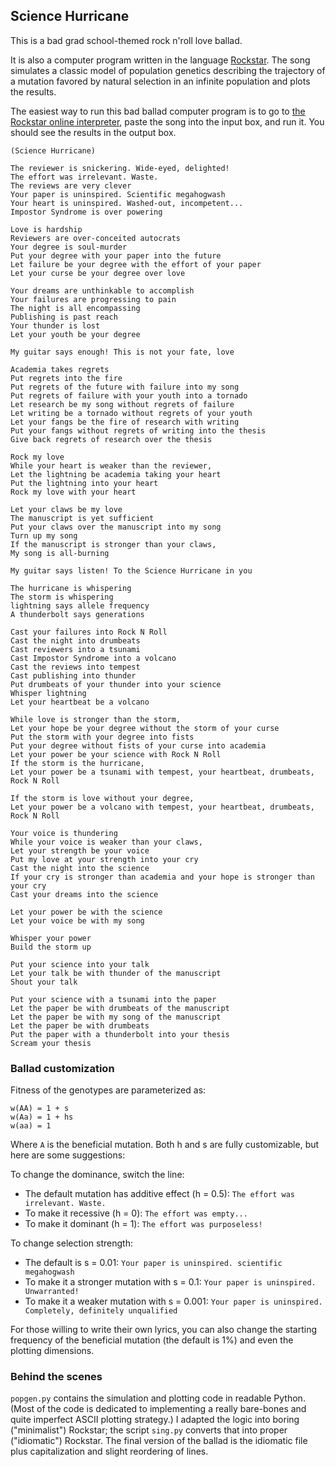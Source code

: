 ## Science Hurricane

This is a bad grad school-themed rock n'roll love ballad.

It is also a computer program written in the language [Rockstar](https://codewithrockstar.com/). The song simulates a classic model of population genetics describing the trajectory of a mutation favored by natural selection in an infinite population and plots the results.

The easiest way to run this bad ballad computer program is to go to [the Rockstar online interpreter](https://codewithrockstar.com/online), paste the song into the input box, and run it. You should see the results in the output box.

```
(Science Hurricane)

The reviewer is snickering. Wide-eyed, delighted!
The effort was irrelevant. Waste.
The reviews are very clever
Your paper is uninspired. Scientific megahogwash
Your heart is uninspired. Washed-out, incompetent...
Impostor Syndrome is over powering

Love is hardship
Reviewers are over-conceited autocrats
Your degree is soul-murder
Put your degree with your paper into the future
Let failure be your degree with the effort of your paper
Let your curse be your degree over love

Your dreams are unthinkable to accomplish
Your failures are progressing to pain
The night is all encompassing
Publishing is past reach
Your thunder is lost
Let your youth be your degree

My guitar says enough! This is not your fate, love

Academia takes regrets
Put regrets into the fire
Put regrets of the future with failure into my song
Put regrets of failure with your youth into a tornado
Let research be my song without regrets of failure
Let writing be a tornado without regrets of your youth
Let your fangs be the fire of research with writing
Put your fangs without regrets of writing into the thesis
Give back regrets of research over the thesis

Rock my love
While your heart is weaker than the reviewer,
Let the lightning be academia taking your heart
Put the lightning into your heart
Rock my love with your heart

Let your claws be my love
The manuscript is yet sufficient
Put your claws over the manuscript into my song
Turn up my song
If the manuscript is stronger than your claws,
My song is all-burning

My guitar says listen! To the Science Hurricane in you

The hurricane is whispering
The storm is whispering
lightning says allele frequency
A thunderbolt says generations

Cast your failures into Rock N Roll
Cast the night into drumbeats
Cast reviewers into a tsunami
Cast Impostor Syndrome into a volcano
Cast the reviews into tempest
Cast publishing into thunder
Put drumbeats of your thunder into your science
Whisper lightning
Let your heartbeat be a volcano

While love is stronger than the storm,
Let your hope be your degree without the storm of your curse
Put the storm with your degree into fists
Put your degree without fists of your curse into academia
Let your power be your science with Rock N Roll
If the storm is the hurricane,
Let your power be a tsunami with tempest, your heartbeat, drumbeats, Rock N Roll

If the storm is love without your degree,
Let your power be a volcano with tempest, your heartbeat, drumbeats, Rock N Roll

Your voice is thundering
While your voice is weaker than your claws,
Let your strength be your voice
Put my love at your strength into your cry
Cast the night into the science
If your cry is stronger than academia and your hope is stronger than your cry
Cast your dreams into the science

Let your power be with the science
Let your voice be with my song

Whisper your power
Build the storm up

Put your science into your talk
Let your talk be with thunder of the manuscript
Shout your talk

Put your science with a tsunami into the paper
Let the paper be with drumbeats of the manuscript
Let the paper be with my song of the manuscript
Let the paper be with drumbeats
Put the paper with a thunderbolt into your thesis
Scream your thesis
```

### Ballad customization

Fitness of the genotypes are parameterized as:

	w(AA) = 1 + s
	w(Aa) = 1 + hs
	w(aa) = 1
	
Where `A` is the beneficial mutation. Both h and s are fully customizable, but here are some suggestions:

To change the dominance, switch the line:

* The default mutation has additive effect (h = 0.5): `The effort was irrelevant. Waste.`
* To make it recessive (h = 0): `The effort was empty...`
* To make it dominant (h = 1): `The effort was purposeless!`

To change selection strength:

* The default is s = 0.01: `Your paper is uninspired. scientific megahogwash`
* To make it a stronger mutation with s = 0.1: `Your paper is uninspired. Unwarranted!`
* To make it a weaker mutation with s = 0.001: `Your paper is uninspired. Completely, definitely unqualified`

For those willing to write their own lyrics, you can also change the starting frequency of the beneficial mutation (the default is 1%) and even the plotting dimensions.

### Behind the scenes

`popgen.py` contains the simulation and plotting code in readable Python. (Most of the code is dedicated to implementing a really bare-bones and quite imperfect ASCII plotting strategy.) I adapted the logic into boring ("minimalist") Rockstar; the script `sing.py` converts that into proper ("idiomatic") Rockstar. The final version of the ballad is the idiomatic file plus capitalization and slight reordering of lines.
